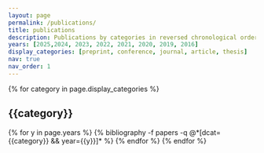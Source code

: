 ```yaml
---
layout: page
permalink: /publications/
title: publications
description: Publications by categories in reversed chronological order. * denotes equal contribution or alphabetical ordering.
years: [2025,2024, 2023, 2022, 2021, 2020, 2019, 2016] 
display_categories: [preprint, conference, journal, article, thesis]
nav: true
nav_order: 1
---
```


<div class="publications">
{% for category in page.display_categories %}
  <h2 class="category">{{category}}</h2>
  {% for y in page.years %}
<!---    <h2 class="year">{{y}}</h2> --->
    {% bibliography -f papers -q @*[dcat={{category}} && year={{y}}]* %}
  {% endfor %}
{% endfor %}

</div>